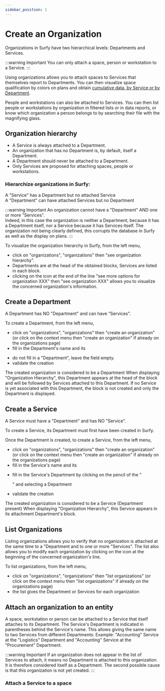 ```yaml
---
sidebar_position: 1
---
```

# Create an Organization

Organizations in Surfy have two hierarchical levels: Departments and Services.

:::warning Important
You can only attach a space, person or workstation to a Service.
:::

Using organizations allows you to attach spaces to Services that themselves report to Departments.
You can then visualize space qualification by colors on plans and obtain [cumulative data, by Service or by Department](/en/docs/tutorials/organization/edit.md#visualize-organizations-on-plans).

People and workstations can also be attached to Services.
You can then list people or workstations by organization in filtered lists or in data reports, or know which organization a person belongs to by searching their file with the magnifying glass.


<Youtube code="bvOEaYs1prg"/>



## Organization hierarchy

-   A Service is always attached to a Department.
-   An organization that has no Department is, by default, itself a Department.
-   A Department should never be attached to a Department.
-   Only Services are proposed for attaching spaces, people or workstations.


### Hierarchize organizations in Surfy:

A "Service" has a Department but no attached Service                                  
A "Department" can have attached Services but no Department


:::warning Important
An organization cannot have a "Department" AND one or more "Services".                                        
Indeed, in this case the organization is neither a Department, because it has a Department itself, nor a Service because it has Services itself. The organization not being clearly defined, this corrupts the database in Surfy as well as the display on plans.
:::

To visualize the organization hierarchy in Surfy, from the left menu,

-   click on "organizations", "organizations" then "see organization hierarchy".
-   Departments are at the head of the obtained blocks, Services are listed in each block.
-   clicking on the icon at the end of the line "see more options for organization XXX" then "see organization XXX" allows you to visualize the concerned organization's information.

## Create a Department

A Department has NO "Department" and can have "Services".

To create a Department, from the left menu,

-   click on "organizations", "organizations" then "create an organization" (or click on the context menu then "create an organization" if already on the organizations page)
-   fill in the Department's name and its <P code="organization:color"/>
-   do not fill in a "Department", leave the field empty.
-   validate the creation

The created organization is considered to be a Department
When displaying "Organization Hierarchy", this Department appears at the head of the block and will be followed by Services attached to this Department. If no Service is yet associated with this Department, the block is not created and only the Department is displayed.

## Create a Service

A Service must have a "Department" and has NO "Service".

To create a Service, its Department must first have been created in Surfy. 

Once the Department is created, to create a Service, from the left menu,

-   click on "organizations", "organizations" then "create an organization" (or click on the context menu then "create an organization" if already on the organizations page)
-   fill in the Service's name and its <P code="organization:color"/>
-   fill in the Service's Department by clicking on the pencil of the "<P code="organization:organization" />" and selecting a Department
-   validate the creation

The created organization is considered to be a Service (Department present)
When displaying "Organization Hierarchy", this Service appears in its attachment Department's block.


## List Organizations

Listing organizations allows you to verify that no organization is attached at the same time to a "Department and to one or more "Services".
The list also allows you to modify each organization by clicking on the icon at the beginning of the concerned organization's line.

To list organizations, from the left menu,

-   click on "organizations", "organizations" then "list organizations" (or click on the context menu then "list organizations" if already on the organizations page)
-   the list gives the Department or Services for each organization


## Attach an organization to an entity

A space, workstation or person can be attached to a Service that itself attaches to its Department.
The Service's Department is indicated in parentheses behind the Service's name. This allows giving the same name to two Services from different Departments: Example: "Accounting" Service at the "Logistics" Department and "Accounting" Service at the "Procurement" Department.


:::warning Important
If an organization does not appear in the list of Services to attach, it means no Department is attached to this organization. It is therefore considered itself as a Department. The second possible cause is that this organization is not yet created.
:::

### Attach a Service to a space
